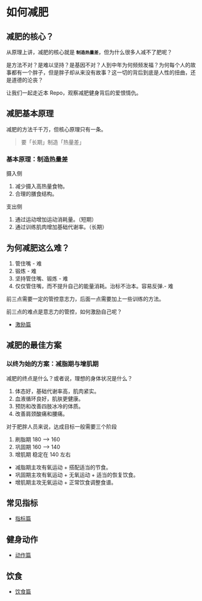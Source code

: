 # 如何减肥

## 减肥的核心？

从原理上讲，减肥的核心就是 **`制造热量差`**，但为什么很多人减不了肥呢？

是方法不对？是难以坚持？是基因不对？人到中年为何频频发福？为何每个人的故事都有一个胖子，但是胖子却从来没有故事？这一切的背后到底是人性的扭曲，还是道德的沦丧？

让我们一起走近本 Repo，观察减肥健身背后的爱恨情仇。

## 减肥基本原理

减肥的方法千千万，但核心原理只有一条。

> 要「长期」制造「热量差」

### 基本原理：制造热量差

摄入侧

1. 减少摄入高热量食物。
2. 合理的膳食结构。

支出侧

1. 通过运动增加运动消耗量。（短期）
2. 通过训练肌肉增加基础代谢率。（长期）

## 为何减肥这么难？

1. 管住嘴 - 难
2. 锻炼 - 难
3. 坚持管住嘴、锻炼 - 难
4. 仅仅管住嘴，而不提升自己的能量消耗。治标不治本。容易反弹.- 难

前三点需要一定的管控意志力，后面一点需要加上一些训练的方法。

前三点的难点是意志力的管控，如何激励自己呢？

- [激励篇](../recipes/激励篇.md)

## 减肥的最佳方案

### 以终为始的方案：减脂期与增肌期

减肥的终点是什么？或者说，理想的身体状况是什么？

1. 体态好，基础代谢率高，肌肉紧实。
2. 血液循环良好，肌肤更健康。
3. 预防和改善四肢冰冷的体质。
4. 改善肩颈酸痛和腰痛。

对于肥胖人员来说，达成目标一般需要三个阶段

1. 刷脂期 180 --> 160
2. 巩固期 160 --> 140
3. 增肌期 稳定在 140 左右

- 减脂期主攻有氧运动 + 搭配适当的节食。
- 巩固期主攻有氧运动 + 无氧运动 + 适当的恢复饮食。
- 增肌期主攻无氧运动 + 正常饮食调整食谱。

## 常见指标

- [指标篇](../recipes/指标篇.md)

## 健身动作

- [动作篇](../recipes/动作篇.md)

## 饮食

- [饮食篇](../recipes/饮食篇.md)

